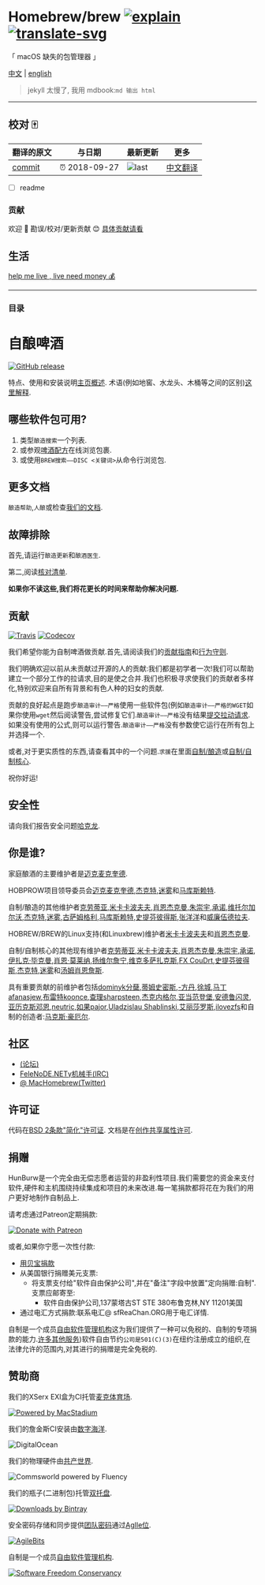 # Homebrew/brew [![explain]][source] [![translate-svg]][translate-list] 
    
<!-- [![size-img]][size] -->

[explain]: http://llever.com/explain.svg
[source]: https://github.com/chinanf-boy/Source-Explain
[translate-svg]: http://llever.com/translate.svg
[translate-list]: https://github.com/chinanf-boy/chinese-translate-list
[size-img]: https://packagephobia.now.sh/badge?p=Name
[size]: https://packagephobia.now.sh/result?p=Name
    

「 macOS 缺失的包管理器 」

[中文](./readme.md) | [english](https://github.com/Homebrew/brew) 


> jekyll 太慢了, 我用 mdbook:`md 输出 html`

---

## 校对 🀄️

<!-- doc-templite START generated -->
<!-- repo = 'Homebrew/brew' -->
<!-- commit = 'dae47914ca383e0ed5192436b9e7e11e0bf2640e' -->
<!-- time = '2018-09-27' -->
翻译的原文 | 与日期 | 最新更新 | 更多
---|---|---|---
[commit] | ⏰ 2018-09-27 | ![last] | [中文翻译][translate-list]

[last]: https://img.shields.io/github/last-commit/Homebrew/brew.svg
[commit]: https://github.com/Homebrew/brew/tree/dae47914ca383e0ed5192436b9e7e11e0bf2640e

<!-- doc-templite END generated -->


- [ ] readme

### 贡献

欢迎 👏 勘误/校对/更新贡献 😊 [具体贡献请看](https://github.com/chinanf-boy/chinese-translate-list#贡献)

## 生活

[help me live , live need money 💰](https://github.com/chinanf-boy/live-need-money)

---

### 目录

<!-- START doctoc -->
<!-- END doctoc -->


# 自酿啤酒

[![GitHub release](https://img.shields.io/github/release/Homebrew/brew.svg)](https://github.com/Homebrew/brew/releases)

特点、使用和安装说明[主页概述](https://brew.sh). 术语(例如地窖、水龙头、木桶等之间的区别)[这里解释](https://docs.brew.sh/Formula-Cookbook#homebrew-terminology).

## 哪些软件包可用?

1.  类型`酿造搜索`一个列表.
2.  或参观[啤酒配方](https://formulae.brew.sh)在线浏览包裹.
3.  或使用`BREW搜索——DISC <关键词>`从命令行浏览包.

## 更多文档

`酿造帮助`,`人酿`或检查[我们的文档](https://docs.brew.sh/).

## 故障排除

首先,请运行`酿造更新`和`酿酒医生`.

第二,阅读[核对清单](https://docs.brew.sh/Troubleshooting).

**如果你不读这些,我们将花更长的时间来帮助你解决问题.**

## 贡献

[![Travis](https://img.shields.io/travis/Homebrew/brew.svg)](https://travis-ci.org/Homebrew/brew)
[![Codecov](https://img.shields.io/codecov/c/github/Homebrew/brew.svg)](https://codecov.io/gh/Homebrew/brew)

我们希望你能为自制啤酒做贡献.首先,请阅读我们的[贡献指南](CONTRIBUTING.md)和[行为守则](CODE_OF_CONDUCT.md#code-of-conduct).

我们明确欢迎以前从未贡献过开源的人的贡献:我们都是初学者一次!我们可以帮助建立一个部分工作的拉请求,目的是使之合并.我们也积极寻求使我们的贡献者多样化,特别欢迎来自所有背景和有色人种的妇女的贡献.

贡献的良好起点是跑步`酿造审计——严格`使用一些软件包(例如`酿造审计——严格的WGET`如果你使用`wget`然后阅读警告,尝试修复它们.`酿造审计——严格`没有结果[提交拉动请求](https://docs.brew.sh/How-To-Open-a-Homebrew-Pull-Request). 如果没有使用的公式,则可以运行警告.`酿造审计——严格`没有参数使它运行在所有包上并选择一个.

或者,对于更实质性的东西,请查看其中的一个问题.`求援`在里面[自制/酿造](https://github.com/homebrew/brew/issues?q=is%3Aopen+is%3Aissue+label%3A%22help+wanted%22)或[自制/自制核心](https://github.com/homebrew/homebrew-core/issues?q=is%3Aopen+is%3Aissue+label%3A%22help+wanted%22).

祝你好运!

## 安全性

请向我们报告安全问题[哈克龙](https://hackerone.com/homebrew/).

## 你是谁?

家庭酿酒的主要维护者是[迈克麦克奎德](https://github.com/mikemcquaid).

HOBPROW项目领导委员会[迈克麦克奎德](https://github.com/mikemcquaid),[杰克特](https://github.com/jcount),[迷雾](https://github.com/mistydemeo)和[马库斯赖特](https://github.com/reitermarkus).

自制/酿造的其他维护者[克劳蒂亚](https://github.com/claui),[米卡卡波夫夫](https://github.com/imichka),[肖恩杰克曼](https://github.com/sjackman),[朱崇宇](https://github.com/lembacon),[承诺](https://github.com/commitay),[维托尔加尔沃](https://github.com/vitorgalvao),[杰克特](https://github.com/jcount),[迷雾](https://github.com/mistydemeo),[古萨姆格利](https://github.com/GauthamGoli),[马库斯赖特](https://github.com/reitermarkus),[史提芬彼得斯](https://github.com/scpeters),[张洋洋](https://github.com/jonchang)和[威廉伍德拉夫](https://github.com/woodruffw).

HOBREW/BREW的Linux支持(和Linuxbrew)维护者[米卡卡波夫夫](https://github.com/imichka)和[肖恩杰克曼](https://github.com/sjackman).

自制/自制核心的其他现有维护者[克劳蒂亚](https://github.com/claui),[米卡卡波夫夫](https://github.com/imichka),[肖恩杰克曼](https://github.com/sjackman),[朱崇宇](https://github.com/lembacon),[承诺](https://github.com/commitay),[伊扎克·毕克曼](https://github.com/zbeekman),[肖恩·莫莱纳](https://github.com/SMillerDev),[扬维尔詹宁](https://github.com/javian),[维克多萨扎克斯](https://github.com/vszakats),[FX CouDrt](https://github.com/fxcoudert),[史提芬彼得斯](https://github.com/scpeters),[杰克特](https://github.com/jcount),[迷雾](https://github.com/mistydemeo)和[汤姆肖恩詹斯](https://github.com/tschoonj).

具有重要贡献的前维护者包括[dominyk分蘖](https://github.com/DomT4),[蒂姆史密斯](https://github.com/tdsmith),[-方丹](https://github.com/bfontaine),[徐城](https://github.com/xu-cheng),[马丁afanasjew](https://github.com/UniqMartin),[布雷特koonce](https://github.com/asparagui),[查理sharpsteen](https://github.com/Sharpie),[杰克内格尔](https://github.com/jacknagel),[亚当范登堡](https://github.com/adamv),[安德鲁闪灵](https://github.com/apjanke),[亚历克斯邓恩](https://github.com/dunn),[neutric](https://github.com/neutric),[如果pajor](https://github.com/nijikon),[Uladzislau Shablinski](https://github.com/vladshablinsky),[艾丽莎罗斯](https://github.com/alyssais),[ilovezfs](https://github.com/ilovezfs)和自制的创造者:[马克斯·豪厄尔](https://github.com/mxcl).

## 社区

-   [(论坛)](https://discourse.brew.sh)
-   [FeleNoDE.NETγ机械手(IRC)](irc://irc.freenode.net/#machomebrew)
-   [@ MacHomebrew(Twitter)](https://twitter.com/MacHomebrew)

## 许可证

代码在[BSD 2条款"简化"许可证](LICENSE.txt). 文档是在[创作共享属性许可](https://creativecommons.org/licenses/by/4.0/).

## 捐赠

HunBurw是一个完全由无偿志愿者运营的非盈利性项目.我们需要您的资金来支付软件,硬件和主机围绕持续集成和项目的未来改进.每一笔捐款都将花在为我们的用户更好地制作自制品上.

请考虑通过Patreon定期捐款:

[![Donate with Patreon](https://img.shields.io/badge/patreon-donate-green.svg)](https://www.patreon.com/homebrew)

或者,如果你宁愿一次性付款:

-   [用贝宝捐款](https://www.paypal.com/cgi-bin/webscr?cmd=_s-xclick&hosted_button_id=V6ZE57MJRYC8L)
-   从美国银行捐赠美元支票:
    -   将支票支付给"软件自由保护公司",并在"备注"字段中放置"定向捐赠:自制".支票应邮寄至:
        -   软件自由保护公司,137蒙塔古ST STE 380布鲁克林,NY 11201美国
-   通过电汇方式捐款:联系电汇@ sfReaChan.ORG用于电汇详情.

自制是一个成员[自由软件管理机构](https://sfconservancy.org)这为我们提供了一种可以免税的、自制的专项捐款的能力.[许多其他服务](https://sfconservancy.org/members/services/))软件自由节约`公司是501(C)(3)`在纽约注册成立的组织,在法律允许的范围内,对其进行的捐赠是完全免税的.

## 赞助商

我们的XSerx EXI盒为CI托管[麦克体育场](https://www.macstadium.com).

[![Powered by MacStadium](https://cloud.githubusercontent.com/assets/125011/22776032/097557ac-eea6-11e6-8ba8-eff22dfd58f1.png)](https://www.macstadium.com)

我们的詹金斯CI安装由[数字海洋](https://m.do.co/c/7e39c35d5581).

![DigitalOcean](https://cloud.githubusercontent.com/assets/125011/26827038/4b7b5ade-4ab3-11e7-811b-fed3ab0e934d.png)

我们的物理硬件由[共产世界](https://www.commsworld.com).

![Commsworld powered by Fluency](https://user-images.githubusercontent.com/125011/30822845-1716bc2c-a222-11e7-843e-ea7c7b6a1503.png)

我们的瓶子(二进制包)托管[双托盘](https://bintray.com/homebrew).

[![Downloads by Bintray](https://bintray.com/docs/images/downloads_by_bintray_96.png)](https://bintray.com/homebrew)

安全密码存储和同步提供[团队密码](https://1password.com/teams/)通过[AgIle位](https://agilebits.com).

[![AgileBits](https://da36klfizjv29.cloudfront.net/assets/branding/agilebits-fcca96e9b8e815c5c48c6b3e98156cb5.png)](https://agilebits.com)

自制是一个成员[自由软件管理机构](https://sfconservancy.org).

[![Software Freedom Conservancy](https://sfconservancy.org/img/conservancy_64x64.png)](https://sfconservancy.org)
